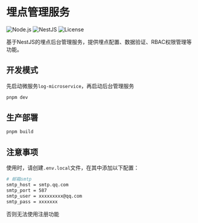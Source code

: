 # 埋点管理服务

![Node.js](https://img.shields.io/badge/node->=18-brightgreen.svg)
![NestJS](https://img.shields.io/badge/nestjs-10.0.0-blue.svg)
![License](https://img.shields.io/badge/license-MIT-brightgreen.svg)

基于NestJS的埋点后台管理服务，提供埋点配置、数据验证、RBAC权限管理等功能。

## 开发模式

先启动微服务`log-microservice`，再启动后台管理服务

```bash
pnpm dev
```

## 生产部署

```bash
pnpm build
```

## 注意事项

使用时，请创建`.env.local`文件，在其中添加以下配置：

```bash
# 邮箱smtp
smtp_host = smtp.qq.com
smtp_port = 587
smtp_user = xxxxxxxxx@qq.com
smtp_pass = xxxxxxx
```

否则无法使用注册功能
